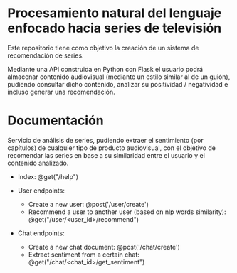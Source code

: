 # Procesamiento natural del lenguaje enfocado hacia series de televisión
Este repositorio tiene como objetivo la creación de un sistema de recomendación de series.  

Mediante una API construida en Python con Flask el usuario podrá almacenar contenido audiovisual (mediante un estilo similar al de un guión), pudiendo consultar dicho contenido, analizar su positividad / negatividad e incluso generar una recomendación.

# Documentación
Servicio de análisis de series, pudiendo extraer el sentimiento (por capítulos) de cualquier tipo de producto audiovisual, con el objetivo de recomendar las series en base a su similaridad entre el usuario y el contenido analizado.

- Index: @get("/help")
- User endpoints:
  - Create a new user: @post('/user/create')
  - Recommend a user to another user (based on nlp words similarity): @get("/user/<user_id>/recommend")

- Chat endpoints:
  - Create a new chat document: @post('/chat/create')
  - Extract sentiment from a certain chat: @get("/chat/<chat_id>/get_sentiment")
